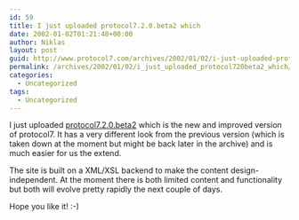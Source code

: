 ```yaml
---
id: 59
title: I just uploaded protocol7.2.0.beta2 which
date: 2002-01-02T01:21:48+00:00
author: Niklas
layout: post
guid: http://www.protocol7.com/archives/2002/01/02/i-just-uploaded-protocol720beta2-which/
permalink: /archives/2002/01/02/i_just_uploaded_protocol720beta2_which/
categories:
  - Uncategorized
tags:
  - Uncategorized
---
```

<div class='microid-ecbe91711141ec14fed7ff84e8dd359f3498901f'>
  <p>
    I just uploaded <a href="http://www.protocol7.com/">protocol7.2.0.beta2</a> which is the new and improved version of protocol7. It has a very different look from the previous version (which is taken down at the moment but might be back later in the archive) and is much easier for us the extend.
  </p>
  
  <p>
    The site is built on a XML/XSL backend to make the content design-independent. At the moment there is both limited content and functionality but both will evolve pretty rapidly the next couple of days.
  </p>
  
  <p>
    Hope you like it! :-)
  </p>
</div>